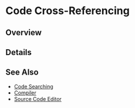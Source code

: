 Code Cross-Referencing
======================

## Overview




## Details




## See Also
* [Code Searching](Code_Searching.md)
* [Compiler](Compiler.md)
* [Source Code Editor](Source_Code_Editor.md)
